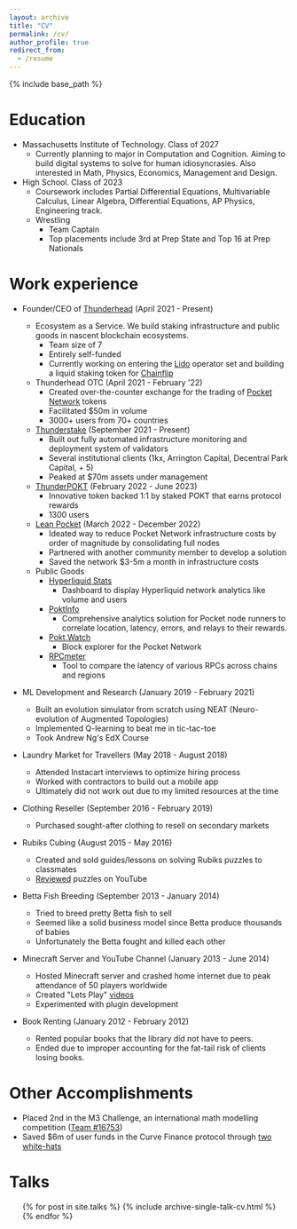 ```yaml
---
layout: archive
title: "CV"
permalink: /cv/
author_profile: true
redirect_from:
  - /resume
---
```


{% include base_path %}

Education
======
* Massachusetts Institute of Technology. Class of 2027
  * Currently planning to major in Computation and Cognition. Aiming to build digital systems to solve for human idiosyncrasies. Also interested in Math, Physics, Economics, Management and Design. 
* High School. Class of 2023
  * Coursework includes Partial Differential Equations, Multivariable Calculus, Linear Algebra, Differential Equations, AP Physics, Engineering track.
  * Wrestling
    * Team Captain
    * Top placements include 3rd at Prep State and Top 16 at Prep Nationals

Work experience
======
* Founder/CEO of [Thunderhead](https://thunderhead.xyz) (April 2021 - Present)
  * Ecosystem as a Service. We build staking infrastructure and public goods in nascent blockchain ecosystems. 
    * Team size of 7
    * Entirely self-funded
    * Currently working on entering the [Lido](https://lido.fi) operator set and building a liquid staking token for [Chainflip](https://chainflip.io)
  * Thunderhead OTC (April 2021 - February '22)
    * Created over-the-counter exchange for the trading of [Pocket Network](https://pokt.network) tokens
    * Facilitated $50m in volume
    * 3000+ users from 70+ countries
  * [Thunderstake](https://thunderstake.io) (September 2021 - Present)
    * Built out fully automated infrastructure monitoring and deployment system of validators
    * Several institutional clients (1kx, Arrington Capital, Decentral Park Capital, + 5)
    * Peaked at $70m assets under management
  * [ThunderPOKT](https://thunderpokt.fi) (February 2022 - June 2023)
    * Innovative token backed 1:1 by staked POKT that earns protocol rewards
    * 1300 users
  * [Lean Pocket](https://leanpocket.xyz) (March 2022 - December 2022)
    * Ideated way to reduce Pocket Network infrastructure costs by order of magnitude by consolidating full nodes
    * Partnered with another community member to develop a solution
    * Saved the network $3-5m a month in infrastructure costs 
  * Public Goods
    * [Hyperliquid Stats](https://hyperliquid.thunderhead.xyz)
      * Dashboard to display Hyperliquid network analytics like volume and users
    * [PoktInfo](https://pokt.info) 
      * Comprehensive analytics solution for Pocket node runners to correlate location, latency, errors, and relays to their rewards.
    * [Pokt.Watch](https://pokt.watch)
      * Block explorer for the Pocket Network
    * [RPCmeter](https://beta.rpcmeter.io)
      * Tool to compare the latency of various RPCs across chains and regions

* ML Development and Research (January 2019 - February 2021)
  * Built an evolution simulator from scratch using NEAT (Neuro-evolution of Augmented Topologies)
  * Implemented Q-learning to beat me in tic-tac-toe
  * Took Andrew Ng's EdX Course

* Laundry Market for Travellers (May 2018 - August 2018)
  * Attended Instacart interviews to optimize hiring process
  * Worked with contractors to build out a mobile app
  * Ultimately did not work out due to my limited resources at the time

* Clothing Reseller (September 2016 - February 2019)
  * Purchased sought-after clothing to resell on secondary markets 

* Rubiks Cubing (August 2015 - May 2016)
  * Created and sold guides/lessons on solving Rubiks puzzles to classmates
  * [Reviewed](https://www.youtube.com/watch?v=hluW--MSYI0) puzzles on YouTube

* Betta Fish Breeding (September 2013 - January 2014)
  * Tried to breed pretty Betta fish to sell
  * Seemed like a solid business model since Betta produce thousands of babies
  * Unfortunately the Betta fought and killed each other

* Minecraft Server and YouTube Channel (January 2013 - June 2014)
  * Hosted Minecraft server and crashed home internet due to peak attendance of 50 players worldwide
  * Created "Lets Play" [videos](https://www.youtube.com/watch?v=fcRw0GHsoBg)
  * Experimented with plugin development

* Book Renting (January 2012 - February 2012)
  * Rented popular books that the library did not have to peers. 
  * Ended due to improper accounting for the fat-tail risk of clients losing books. 

Other Accomplishments
======
* Placed 2nd in the M3 Challenge, an international math modelling competition ([Team #16753](https://m3challenge.siam.org/node/620))
* Saved $6m of user funds in the Curve Finance protocol through [two white-hats](https://addison.is/posts/curve-whitehat)

Talks
======
  <ul>{% for post in site.talks %}
    {% include archive-single-talk-cv.html %}
  {% endfor %}</ul>
  

<!-- Skills
======
* Skill 1
* Skill 2
  * Sub-skill 2.1
  * Sub-skill 2.2
  * Sub-skill 2.3
* Skill 3 -->

<!-- Publications
======
  <ul>{% for post in site.publications %}
    {% include archive-single-cv.html %}
  {% endfor %}</ul>
   -->

  
<!-- Teaching
======
  <ul>{% for post in site.teaching %}
    {% include archive-single-cv.html %}
  {% endfor %}</ul> -->
  
<!-- Service and leadership
======
* Currently signed in to 43 different slack teams -->

